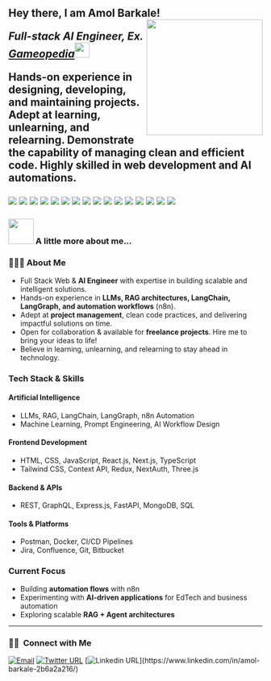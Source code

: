 <h2>Hey there, I am Amol Barkale! 
<!--  <img src="https://media.giphy.com/media/12oufCB0MyZ1Go/giphy.gif" width="50"></h2> -->
<img align='right' src="https://media.giphy.com/media/M9gbBd9nbDrOTu1Mqx/giphy.gif" width="230">
<p><em>Full-stack AI Engineer, Ex. <a href="https://www.gameopedia.com/">Gameopedia</a><img src="https://media.giphy.com/media/WUlplcMpOCEmTGBtBW/giphy.gif" width="30"> 
</em></p>





 Hands-on experience in designing, developing, and maintaining projects.
 Adept at learning, unlearning, and relearning. Demonstrate the capability of managing clean and efficient code.
 Highly skilled in web development and AI automations.
 
<p>
<img src="https://img.shields.io/badge/JS-Javascript-red"/>
<img src="https://img.shields.io/badge/React-React-blue"/>
<img src="https://img.shields.io/badge/Next-Next-green"/>
<img src="https://img.shields.io/badge/express-Express-blueviolet"/>
<img src="https://img.shields.io/badge/Mongodb-mongodb-brightgreen"/>
<img src="https://img.shields.io/badge/Python-Python-yellow"/>
 
  <!-- AI & Data Stack -->
<img src="https://img.shields.io/badge/Python-Python-yellow"/>
<img src="https://img.shields.io/badge/AI%20Engineering-AI%20Engineering-orange"/>
<img src="https://img.shields.io/badge/LangChain-LangChain-ff69b4"/>
<img src="https://img.shields.io/badge/RAG-Retrieval%20Augmented%20Generation-blue"/>
<img src="https://img.shields.io/badge/LLMs-Large%20Language%20Models-darkgreen"/>
<img src="https://img.shields.io/badge/OpenAI-OpenAI-black"/>
<img src="https://img.shields.io/badge/HuggingFace-HuggingFace-yellow"/>
<img src="https://img.shields.io/badge/PyTorch-PyTorch-orange"/>
<img src="https://img.shields.io/badge/VectorDBs-FAISS%20%7C%20Pinecone%20%7C%Qdrant%20%7C%20Chroma-lightgrey"/>
<img src="https://img.shields.io/badge/Machine%20Learning-ML-lightblue"/>
</p>


### <img src="https://media.giphy.com/media/VgCDAzcKvsR6OM0uWg/giphy.gif" width="50"> A little more about me...  

### 👨🏻‍💻 About Me  
- Full Stack Web & **AI Engineer** with expertise in building scalable and intelligent solutions.  
- Hands-on experience in **LLMs, RAG architectures, LangChain, LangGraph, and automation workflows** (n8n).  
- Adept at **project management**, clean code practices, and delivering impactful solutions on time.  
- Open for collaboration & available for **freelance projects**. Hire me to bring your ideas to life!  
- Believe in learning, unlearning, and relearning to stay ahead in technology.

### Tech Stack & Skills  

#### Artificial Intelligence  
- LLMs, RAG, LangChain, LangGraph, n8n Automation  
- Machine Learning, Prompt Engineering, AI Workflow Design  

#### Frontend Development  
- HTML, CSS, JavaScript, React.js, Next.js, TypeScript  
- Tailwind CSS, Context API, Redux, NextAuth, Three.js  

#### Backend & APIs  
- REST, GraphQL, Express.js, FastAPI, MongoDB, SQL

#### Tools & Platforms  
- Postman, Docker, CI/CD Pipelines  
- Jira, Confluence, Git, Bitbucket

### Current Focus  
- Building **automation flows** with n8n  
- Experimenting with **AI-driven applications** for EdTech and business automation  
- Exploring scalable **RAG + Agent architectures**

---
 
<h3> 🤝🏻 &nbsp;Connect with Me </h3>

<a href="mailto:barkaleamol@gmail.com"><img alt="Email" src="https://img.shields.io/badge/Email-barkaleamol@gmail.com-blue?style=flat-square&logo=gmail"></a>
[![Twitter URL](https://img.shields.io/twitter/url/https/twitter.com/bukotsunikki.svg?style=social&label=connect%20%40barkale_amol)]([https://twitter.com/barkale_amol](https://x.com/amolsbarkale))
[![Linkedin URL](https://img.shields.io/badge/-Linkedin-blue?style=flat-square&logo=Linkedin&logoColor=white&link=[https://www.linkedin.com/in/amol-barkale-2b6a2a216/](https://www.linkedin.com/in/amol-barkale/))](https://www.linkedin.com/in/amol-barkale-2b6a2a216/)
